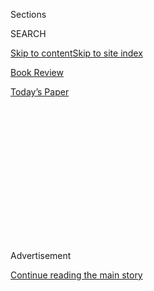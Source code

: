 <div id="app">

<div>

<div>

<div>

<div class="NYTAppHideMasthead css-1q2w90k e1suatyy0">

<div class="section css-ui9rw0 e1suatyy2">

<div class="css-eph4ug er09x8g0">

<div class="css-6n7j50">

</div>

<span class="css-1dv1kvn">Sections</span>

<div class="css-10488qs">

<span class="css-1dv1kvn">SEARCH</span>

</div>

[Skip to content](#site-content)[Skip to site index](#site-index)

</div>

<div id="masthead-section-label" class="css-1wr3we4 eaxe0e00">

[Book
Review](https://www.nytimes.com/section/books/review)

</div>

<div class="css-10698na e1huz5gh0">

</div>

</div>

<div id="masthead-bar-one" class="section hasLinks css-15hmgas e1csuq9d3">

<div class="css-uqyvli e1csuq9d0">

</div>

<div class="css-1uqjmks e1csuq9d1">

</div>

<div class="css-9e9ivx">

[](https://myaccount.nytimes.com/auth/login?response_type=cookie&client_id=vi)

</div>

<div class="css-1bvtpon e1csuq9d2">

[Today’s
Paper](https://www.nytimes.com/section/todayspaper)

</div>

</div>

</div>

</div>

<div data-aria-hidden="false">

<div id="site-content" data-role="main">

<div>

<div class="css-1aor85t" style="opacity:0.000000001;z-index:-1;visibility:hidden">

<div class="css-1hqnpie">

<div class="css-epjblv">

<span class="css-17xtcya">[Book
Review](/section/books/review)</span><span class="css-x15j1o">|</span><span class="css-fwqvlz">Monsters
vs.
Aliens</span>

</div>

<div class="css-k008qs">

<div class="css-1iwv8en">

<span class="css-18z7m18"></span>

<div>

</div>

</div>

<span class="css-1n6z4y">https://nyti.ms/313YB14</span>

<div class="css-1705lsu">

<div class="css-4xjgmj">

<div class="css-4skfbu" data-role="toolbar" data-aria-label="Social Media Share buttons, Save button, and Comments Panel with current comment count" data-testid="share-tools">

  - 
  - 
  - 
  - 
    
    <div class="css-6n7j50">
    
    </div>

  - 

</div>

</div>

</div>

</div>

</div>

</div>

<div id="NYT_TOP_BANNER_REGION" class="css-13pd83m">

</div>

<div id="top-wrapper" class="css-1sy8kpn">

<div id="top-slug" class="css-l9onyx">

Advertisement

</div>

[Continue reading the main
story](#after-top)

<div class="ad top-wrapper" style="text-align:center;height:100%;display:block;min-height:250px">

<div id="top" class="place-ad" data-position="top" data-size-key="top">

</div>

</div>

<div id="after-top">

</div>

</div>

<div id="sponsor-wrapper" class="css-1hyfx7x">

<div id="sponsor-slug" class="css-19vbshk">

Supported by

</div>

[Continue reading the main
story](#after-sponsor)

<div id="sponsor" class="ad sponsor-wrapper" style="text-align:center;height:100%;display:block">

</div>

<div id="after-sponsor">

</div>

</div>

[Children’s
Books](/column/childrens-books "Children’s Books")

<div class="css-1vkm6nb ehdk2mb0">

# Monsters vs. Aliens

</div>

<div class="css-79elbk" data-testid="photoviewer-wrapper">

<div class="css-z3e15g" data-testid="photoviewer-wrapper-hidden">

</div>

<div class="css-1a48zt4 ehw59r15" data-testid="photoviewer-children">

![](https://static01.nyt.com/images/2020/08/02/books/02BKS-SHER-KIDS/02BKS-SHER-KIDS-articleLarge.jpg?quality=75&auto=webp&disable=upscale)

</div>

</div>

<div class="css-170u9t6">

<div class="css-u7fh8e">

<div class="css-79elbk">

Buy Book<span data-aria-hidden="true">
    ▾</span>

  - [Amazon](https://www.amazon.com/gp/search?index=books&tag=NYTBSREV-20&field-keywords=Sia+Martinez+and+the+Moonlit+Beginning+of+Everything+Raquel+Vasquez+Gilliland)
  - [Apple
    Books](https://du-gae-books-dot-nyt-du-prd.appspot.com/buy?title=Sia+Martinez+and+the+Moonlit+Beginning+of+Everything&author=Raquel+Vasquez+Gilliland)
  - [Barnes and
    Noble](https://www.anrdoezrs.net/click-7990613-11819508?url=https%3A%2F%2Fwww.barnesandnoble.com%2Fw%2F%3Fean%3D9781534448650)
  - [Books-A-Million](https://www.anrdoezrs.net/click-7990613-35140?url=https%3A%2F%2Fwww.booksamillion.com%2Fp%2FSia%2BMartinez%2Band%2Bthe%2BMoonlit%2BBeginning%2Bof%2BEverything%2FRaquel%2BVasquez%2BGilliland%2F9781534448650)
  - [Bookshop](https://bookshop.org/a/3546/9781534448650)
  - [Indiebound](https://www.indiebound.org/book/9781534448650?aff=NYT)

</div>

When you purchase an independently reviewed book through our site, we
earn an affiliate commission.

</div>

</div>

<div class="css-xt80pu e12qa4dv0">

<div class="css-18e8msd">

<div class="css-vp77d3 epjyd6m0">

<div class="css-1baulvz">

By <span class="css-1baulvz last-byline" itemprop="name">Abby
Sher</span>

</div>

</div>

  - July 31,
    2020

  - 
    
    <div class="css-4xjgmj">
    
    <div class="css-d8bdto" data-role="toolbar" data-aria-label="Social Media Share buttons, Save button, and Comments Panel with current comment count" data-testid="share-tools">
    
      - 
      - 
      - 
      - 
        
        <div class="css-6n7j50">
        
        </div>
    
      - 
    
    </div>
    
    </div>

</div>

</div>

<div class="section meteredContent css-1r7ky0e" name="articleBody" itemprop="articleBody">

<div class="css-1fanzo5 StoryBodyCompanionColumn">

<div class="css-53u6y8">

Sia Martinez is trying so hard to believe in miracles.

It’s been three years since her mom was taken away by ICE; almost two
since she was pronounced dead, even though there was no corpse to prove
it. All Sia has left are endless questions, the moonlit desert and the
tales her abuela told her.

**SIA MARTINEZ AND THE MOONLIT BEGINNING OF EVERYTHING (Simon Pulse, 432
pp., $18.99; ages 12 and up),** by Raquel Vasquez Gilliland, is a story
about searching for answers. Sia needs not only to find out what
happened to her mom, but also to confront her personal trauma, her
evolving sexuality and her wavering faith.

What’s clear from the start is Sia’s love and admiration for her family
and the earth. She and her father live in Arizona, next to the Sonoran
Desert, where “the indigo of the night sky, the line of hiplike
mountains, even the cacti themselves” call to her.

Sia is proud of her lineage of strong women who grew *maiz* and studied
the land. She’s determined, in turn, to make her ancestors proud, to
light candles in the desert at night both to honor her late grandmother
and to guide her mother’s spirit home.

</div>

</div>

<div class="css-1fanzo5 StoryBodyCompanionColumn">

<div class="css-53u6y8">

One night Sia spots mysterious blue orbs on the horizon. In all her
years of sky-gazing, she’s never seen anything like them. She keeps
visiting the desert, hungry to learn more.

When the blue lights return, they get bigger and bigger, until Sia
realizes they are some sort of spacecraft, which crashes right in front
of her in the sand. Out of the wreckage crawls her mom.

Gilliland has woven together many different genres in this fascinating
debut novel — romance, sci-fi, Mexican folklore — all against the
backdrop of horrifically true events that have taken place at the border
in the past few years.

Her previous work as a poet and visual artist serves her well,
especially when she’s describing endless stretches of desert and sky.
Her attention to light, shadow, taste, smell and sound are remarkable,
making a cricket’s song seem magical. Her language exhibits a stunning
fluidity, depicting time and space and even mortality as a sort of
continuum.

Sia is a very authentic and mature 17-year-old. Her doubts, fears and
anger at her mom for trekking across the desert feel true to a young
adult.

</div>

</div>

<div class="css-1fanzo5 StoryBodyCompanionColumn">

<div class="css-53u6y8">

But this book is for adults as much as it is for teenagers. Gilliland
includes a note at the beginning, warning readers that it contains
sexual assault, PTSD, physical abuse, parental death and racist
violence.

She challenges her characters and her readers to explore faith,
forgiveness and the possibility of alternate realities. Whether it’s the
concept of the dead speaking to us through holes in the sky or the
creepily weird notion of cutting human blood with alien blood for
experimentation, there is no shortage of fantastical images.

At times, they can be hard to reconcile with systemic racism and the
very real tragedy of immigrant children being torn from their parents.
At others, they seem like apt metaphors.

Sia has a deep respect for the sanctity of all species; she reminds us
that we are interconnected. Humans, animals and plants should be equally
revered as part of a universal heritage we have yet to truly understand.

When she sets out to find her mom in the desert, she’s inviting us to
search and hope, too.

She’s teaching us about the everyday miracles that surround us if we
open ourselves to the experience. She’s asking us to see ourselves as
part of a greater whole, so we can learn how to honor and respect all
beings.

As Sia muses, “Taking walks in the starlight makes our senses raw. And
we can hear and see and feel our ancestors. They’re always among us,
traveling back and forth by starlight. It’s a kind of magic.”

In a world where we are so often dividing ourselves into us and them,
this book feels like a kind of magic, too, celebrating all beliefs,
ethnicities and unknowns.

</div>

</div>

</div>

<div>

</div>

<div>

</div>

<div>

</div>

<div>

<div id="bottom-wrapper" class="css-1ede5it">

<div id="bottom-slug" class="css-l9onyx">

Advertisement

</div>

[Continue reading the main
story](#after-bottom)

<div id="bottom" class="ad bottom-wrapper" style="text-align:center;height:100%;display:block;min-height:90px">

</div>

<div id="after-bottom">

</div>

</div>

</div>

</div>

</div>

## Site Index

<div>

</div>

## Site Information Navigation

  - [© <span>2020</span> <span>The New York Times
    Company</span>](https://help.nytimes.com/hc/en-us/articles/115014792127-Copyright-notice)

<!-- end list -->

  - [NYTCo](https://www.nytco.com/)
  - [Contact
    Us](https://help.nytimes.com/hc/en-us/articles/115015385887-Contact-Us)
  - [Work with us](https://www.nytco.com/careers/)
  - [Advertise](https://nytmediakit.com/)
  - [T Brand Studio](http://www.tbrandstudio.com/)
  - [Your Ad
    Choices](https://www.nytimes.com/privacy/cookie-policy#how-do-i-manage-trackers)
  - [Privacy](https://www.nytimes.com/privacy)
  - [Terms of
    Service](https://help.nytimes.com/hc/en-us/articles/115014893428-Terms-of-service)
  - [Terms of
    Sale](https://help.nytimes.com/hc/en-us/articles/115014893968-Terms-of-sale)
  - [Site
    Map](https://spiderbites.nytimes.com)
  - [Help](https://help.nytimes.com/hc/en-us)
  - [Subscriptions](https://www.nytimes.com/subscription?campaignId=37WXW)

</div>

</div>

</div>

</div>
